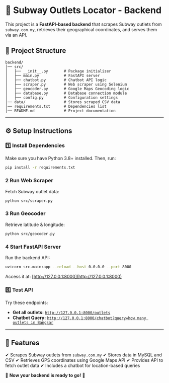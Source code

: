 # 🚀 Subway Outlets Locator - Backend

This project is a **FastAPI-based backend** that scrapes Subway outlets from `subway.com.my`, retrieves their geographical coordinates, and serves them via an API.

## 📁 Project Structure
```
backend/
│── src/
│   ├── __init__.py       # Package initializer
│   ├── main.py           # FastAPI server
│   ├── chatbot.py        # Chatbot API logic
│   ├── scraper.py        # Web scraper using Selenium
│   ├── geocoder.py       # Google Maps Geocoding logic
│   ├── database.py       # Database connection module
│   ├── config.py         # Configuration settings
│── data/                 # Stores scraped CSV data
│── requirements.txt      # Dependencies list
│── README.md             # Project documentation
```

---

## ⚙️ Setup Instructions
### **1️⃣ Install Dependencies**
Make sure you have Python 3.8+ installed. Then, run:
```bash
pip install -r requirements.txt
```

### **2️ Run Web Scraper**
Fetch Subway outlet data:
```bash
python src/scraper.py
```

### **3️ Run Geocoder**
Retrieve latitude & longitude:
```bash
python src/geocoder.py
```

### **4️ Start FastAPI Server**
Run the backend API:
```bash
uvicorn src.main:app --reload --host 0.0.0.0 --port 8000
```
Access it at: [http://127.0.0.1:8000](http://127.0.0.1:8000)

### **5️⃣ Test API**
Try these endpoints:
- **Get all outlets:** [`http://127.0.0.1:8000/outlets`](http://127.0.0.1:8000/outlets)
- **Chatbot Query:** [`http://127.0.0.1:8000/chatbot?query=how many outlets in Bangsar`](http://127.0.0.1:8000/chatbot?query=how%20many%20outlets%20in%20Bangsar)

---

## 🎯 Features
✔ Scrapes Subway outlets from `subway.com.my`
✔ Stores data in MySQL and CSV
✔ Retrieves GPS coordinates using Google Maps API
✔ Provides API to fetch outlet data
✔ Includes a chatbot for location-based queries

🚀 **Now your backend is ready to go!** 🚀
